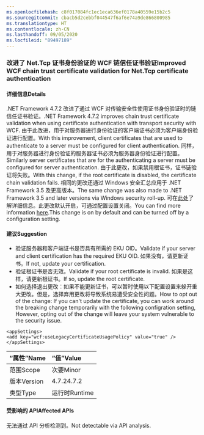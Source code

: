 ```yaml
---
ms.openlocfilehash: c8f017084fc1ec1eca636ef0178a40559e15b2c5
ms.sourcegitcommit: cbacb5d2cebbf044547f6af6e74a9de866800985
ms.translationtype: HT
ms.contentlocale: zh-CN
ms.lasthandoff: 09/05/2020
ms.locfileid: "89497189"
---
```

### <a name="improved-wcf-chain-trust-certificate-validation-for-nettcp-certificate-authentication"></a><span data-ttu-id="55e37-101">改进了 Net.Tcp 证书身份验证的 WCF 链信任证书验证</span><span class="sxs-lookup"><span data-stu-id="55e37-101">Improved WCF chain trust certificate validation for Net.Tcp certificate authentication</span></span>

#### <a name="details"></a><span data-ttu-id="55e37-102">详细信息</span><span class="sxs-lookup"><span data-stu-id="55e37-102">Details</span></span>

<span data-ttu-id="55e37-103">.NET Framework 4.7.2 改进了通过 WCF 对传输安全性使用证书身份验证时的链信任证书验证。</span><span class="sxs-lookup"><span data-stu-id="55e37-103">.NET Framework 4.7.2 improves chain trust certificate validation when using certificate authentication with transport security with WCF.</span></span> <span data-ttu-id="55e37-104">由于此改进，用于对服务器进行身份验证的客户端证书必须为客户端身份验证进行配置。</span><span class="sxs-lookup"><span data-stu-id="55e37-104">With this improvement, client certificates that are used to authenticate to a server must be configured for client authentication.</span></span>  <span data-ttu-id="55e37-105">同样，用于对服务器进行身份验证的服务器证书必须为服务器身份验证进行配置。</span><span class="sxs-lookup"><span data-stu-id="55e37-105">Similarly server certificates that are for the authenticating a server must be configured for server authentication.</span></span> <span data-ttu-id="55e37-106">由于此更改，如果禁用根证书，证书链验证将失败。</span><span class="sxs-lookup"><span data-stu-id="55e37-106">With this change, if the root certificate is disabled, the certificate chain validation fails.</span></span> <span data-ttu-id="55e37-107">相同的更改还通过 Windows 安全汇总应用于 .NET Framework 3.5 及更高版本。</span><span class="sxs-lookup"><span data-stu-id="55e37-107">The same change was also made to .NET Framework 3.5 and later versions via Windows security roll-up.</span></span> <span data-ttu-id="55e37-108">可在[此处](https://support.microsoft.com/help/4055269/security-only-update-for-net-framework-3-5-1-4-5-2-4-6-4-6-1-4-6-2-4-7)了解详细信息。此更改默认开启，可通过配置设置关闭。</span><span class="sxs-lookup"><span data-stu-id="55e37-108">You can find more information [here](https://support.microsoft.com/help/4055269/security-only-update-for-net-framework-3-5-1-4-5-2-4-6-4-6-1-4-6-2-4-7).This change is on by default and can be turned off by a configuration setting.</span></span>

#### <a name="suggestion"></a><span data-ttu-id="55e37-109">建议</span><span class="sxs-lookup"><span data-stu-id="55e37-109">Suggestion</span></span>

<ul><li><span data-ttu-id="55e37-110">验证服务器和客户端证书是否具有所需的 EKU OID。</span><span class="sxs-lookup"><span data-stu-id="55e37-110">Validate if your server and client certification has the required EKU OID.</span></span> <span data-ttu-id="55e37-111">如果没有，请更新证书。</span><span class="sxs-lookup"><span data-stu-id="55e37-111">If not, update your certification.</span></span></li><li><span data-ttu-id="55e37-112">验证根证书是否无效。</span><span class="sxs-lookup"><span data-stu-id="55e37-112">Validate if your root certificate is invalid.</span></span> <span data-ttu-id="55e37-113">如果是这样，请更新根证书。</span><span class="sxs-lookup"><span data-stu-id="55e37-113">If so, update the root certificate.</span></span></li><li><span data-ttu-id="55e37-114">如何选择退出更改：如果不能更新证书，可以暂时使用以下配置设置来躲开重大更改。但是，选择弃用更改将导致系统易遭受安全性问题。</span><span class="sxs-lookup"><span data-stu-id="55e37-114">How to opt out of the change: If you can't update the certificate, you can work around the breaking change temporarily with the following configration setting,  However, opting out of the change will leave your system vulnerable to the security issue.</span></span></li></ul><pre><code class="lang-xml">&lt;appSettings&gt;&#13;&#10;&lt;add key=&quot;wcf:useLegacyCertificateUsagePolicy&quot; value=&quot;true&quot; /&gt;&#13;&#10;&lt;/appSettings&gt;&#13;&#10;</code></pre>

| <span data-ttu-id="55e37-115">“属性”</span><span class="sxs-lookup"><span data-stu-id="55e37-115">Name</span></span>    | <span data-ttu-id="55e37-116">“值”</span><span class="sxs-lookup"><span data-stu-id="55e37-116">Value</span></span>       |
|:--------|:------------|
| <span data-ttu-id="55e37-117">范围</span><span class="sxs-lookup"><span data-stu-id="55e37-117">Scope</span></span>   |<span data-ttu-id="55e37-118">次要</span><span class="sxs-lookup"><span data-stu-id="55e37-118">Minor</span></span>|
|<span data-ttu-id="55e37-119">版本</span><span class="sxs-lookup"><span data-stu-id="55e37-119">Version</span></span>|<span data-ttu-id="55e37-120">4.7.2</span><span class="sxs-lookup"><span data-stu-id="55e37-120">4.7.2</span></span>|
|<span data-ttu-id="55e37-121">类型</span><span class="sxs-lookup"><span data-stu-id="55e37-121">Type</span></span>|<span data-ttu-id="55e37-122">运行时</span><span class="sxs-lookup"><span data-stu-id="55e37-122">Runtime</span></span>|

#### <a name="affected-apis"></a><span data-ttu-id="55e37-123">受影响的 API</span><span class="sxs-lookup"><span data-stu-id="55e37-123">Affected APIs</span></span>

<span data-ttu-id="55e37-124">无法通过 API 分析检测到。</span><span class="sxs-lookup"><span data-stu-id="55e37-124">Not detectable via API analysis.</span></span>

<!--

#### Affected APIs

Not detectable via API analysis.

-->
